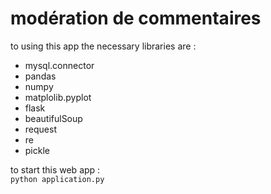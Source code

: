 # modération de commentaires
 to using this app  the necessary libraries are :
* mysql.connector
* pandas
* numpy
* matplolib.pyplot
* flask
* beautifulSoup
* request 
* re 
* pickle 


 to start this web app :  
``python application.py``
